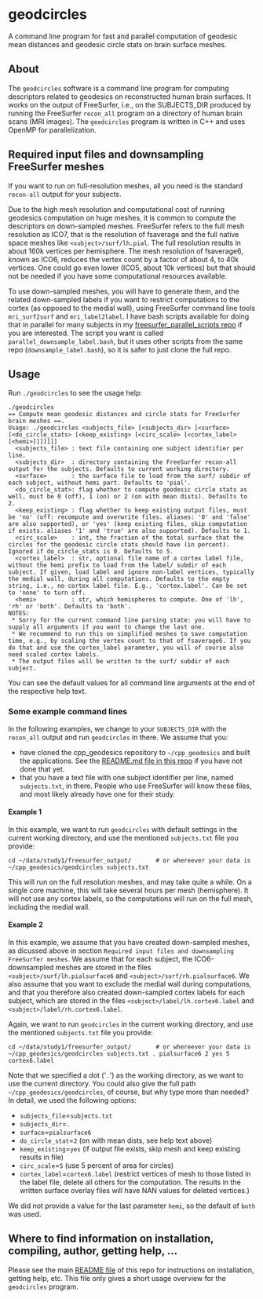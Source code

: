 # geodcircles

A command line program for fast and parallel computation of geodesic mean distances and geodesic circle stats on brain surface meshes.


## About

The `geodcircles` software is a command line program for computing descriptors related to geodesics on reconstructed human brain surfaces. It works on the output of FreeSurfer, i.e., on the SUBJECTS_DIR produced by running the FreeSurfer `recon_all` program on a directory of human brain scans (MRI images). The `geodcircles` program is written in C++ and uses OpenMP for parallelization.


## Required input files and downsampling FreeSurfer meshes

If you want to run on full-resolution meshes, all you need is the standard `recon-all` output for your subjects.

Due to the high mesh resolution and computational cost of running geodesics computation on huge meshes, it is common to compute the descriptors on down-sampled meshes. FreeSurfer refers to the full mesh resolution as ICO7, that is the resolution of fsaverage and the full native space meshes like `<subject>/surf/lh.pial`. The full resolution results in about 160k vertices per hemisphere. The mesh resolution of fsaverage6, known as ICO6, reduces the vertex count by a factor of about 4, to 40k vertices. One could go even lower (ICO5, about 10k  vertices) but that should not be needed if you have some computational resources available.

To use down-sampled meshes, you will have to generate them, and the related down-sampled labels if you want to restrict computations to the cortex (as opposed to the medial wall), using FreeSurfer command line tools `mri_surf2surf` and `mri_label2label`. I have bash scripts available for doing that in parallel for many subjects in my [freesurfer_parallel_scripts repo](https://github.com/dfsp-spirit/freesurfer_parallel_scripts/tree/main/tools) if you are interested. The script you want is called `parallel_downsample_label.bash`, but it uses other scripts from the same repo (`downsample_label.bash`), so it is safer to just clone the full repo.

## Usage

Run `./geodcircles` to see the usage help:

```
./geodcircles
== Compute mean geodesic distances and circle stats for FreeSurfer brain meshes ==.
Usage: ./geodcircles <subjects_file> [<subjects_dir> [<surface> [<do_circle_stats> [<keep_existing> [<circ_scale> [<cortex_label> [<hemi>]]]]]]]
  <subjects_file> : text file containing one subject identifier per line.
  <subjects_dir>  : directory containing the FreeSurfer recon-all output for the subjects. Defaults to current working directory.
  <surface>       : the surface file to load from the surf/ subdir of each subject, without hemi part. Defaults to 'pial'.
  <do_circle_stat>: flag whether to compute geodesic circle stats as well, must be 0 (off), 1 (on) or 2 (on with mean dists). Defaults to 2.
  <keep_existing> : flag whether to keep existing output files, must be 'no' (off: recompute and overwrite files. aliases: '0' and 'false' are also supported), or 'yes' (keep existing files, skip computation if exists. aliases '1' and 'true' are also supported). Defaults to 1.
  <circ_scale>    : int, the fraction of the total surface that the circles for the geodesic circle stats should have (in percent). Ignored if do_circle_stats is 0. Defaults to 5.
  <cortex_label>  : str, optional file name of a cortex label file, without the hemi prefix to load from the label/ subdir of each subject. If given, load label and ignore non-label vertices, typically the medial wall, during all computations. Defaults to the empty string, i.e., no cortex label file. E.g., 'cortex.label'. Can be set to 'none' to turn off.
  <hemi>          : str, which hemispheres to compute. One of 'lh', 'rh' or 'both'. Defaults to 'both'.
NOTES:
 * Sorry for the current command line parsing state: you will have to supply all arguments if you want to change the last one.
 * We recommend to run this on simplified meshes to save computation time, e.g., by scaling the vertex count to that of fsaverage6. If you do that and use the cortex_label parameter, you will of course also need scaled cortex labels.
 * The output files will be written to the surf/ subdir of each subject.
```

You can see the default values for all command line arguments at the end of the respective help text.

### Some example command lines

In the following examples, we change to your `SUBJECTS_DIR` with the `recon_all` output and run `geodcircles` in there. We assume that you:

* have cloned the cpp_geodesics repository to `~/cpp_geodesics` and built the applications. See the [README.md  file in this repo](./README.md) if you have not done that yet.
* that you have a text file with one subject identifier per line, named `subjects.txt`, in there. People who use FreeSurfer will know these files, and most likely already have one for their study.


#### Example 1

In this example, we want to run `geodcircles` with default settings in the current working directory, and use the mentioned `subjects.txt` file you provide:

```shell
cd ~/data/study1/freesurfer_output/       # or whereever your data is
~/cpp_geodesics/geodcircles subjects.txt
```

This will run on the full resolution meshes, and may take quite a while. On a single core machine, this will take several hours per mesh (hemisphere). It will not use any cortex labels, so the computations will run on the full mesh, including the medial wall.

#### Example 2

In this example, we assume that you have created down-sampled meshes, as dicussed above in section `Required input files and downsampling FreeSurfer meshes`. We assume that for each subject, the ICO6-downsampled meshes are stored in the files `<subject>/surf/lh.pialsurface6` and `<subject>/surf/rh.pialsurface6`. We also assume that you want to exclude the medial wall during computations, and that you therefore also created down-sampled cortex labels for each subject, which are stored in the files `<subject>/label/lh.cortex6.label` and `<subject>/label/rh.cortex6.label`.

Again, we want to run `geodcircles` in the current working directory, and use the mentioned `subjects.txt` file you provide:

```shell
cd ~/data/study1/freesurfer_output/       # or whereever your data is
~/cpp_geodesics/geodcircles subjects.txt . pialsurface6 2 yes 5 cortex6.label
```

Note that we specified a dot ('`.`') as the working directory, as we want to use the current directory. You could also give the full path `~/cpp_geodesics/geodcircles`, of course, but why type more than needed? In detail, we used the following options:

* `subjects_file`=`subjects.txt`
* `subjects_dir`=`.`
* `surface`=`pialsurface6`
* `do_circle_stat`=`2` (on with mean dists, see help text above)
* `keep_existing`=`yes`  (if output file exists, skip mesh and keep existing results in file)
* `circ_scale`=`5`     (use 5 percent of area for circles)
* `cortex_label`=`cortex6.label`   (restrict vertices of mesh to those listed in the label file, delete all others for the computation. The results in the written surface overlay files will have NAN values for deleted vertices.)

We did not provide a value for the last parameter `hemi`, so the default of `both` was used.


## Where to find information on installation, compiling, author, getting help, ...

Please see the main [README file](./README.md) of this repo for instructions on installation, getting help, etc. This file only gives a short usage overview for the `geodcircles` program.
